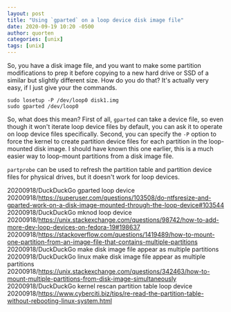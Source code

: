 ```yaml
---
layout: post
title: "Using `gparted` on a loop device disk image file"
date: 2020-09-19 10:20 -0500
author: quorten
categories: [unix]
tags: [unix]
---
```


So, you have a disk image file, and you want to make some partition
modifications to prep it before copying to a new hard drive or SSD of
a similar but slightly different size.  How do you do that?  It's
actually very easy, if I just give your the commands.

```
sudo losetup -P /dev/loop0 disk1.img
sudo gparted /dev/loop0
```

So, what does this mean?  First of all, `gparted` can take a device
file, so even though it won't iterate loop device files by default,
you can ask it to operate on loop device files specifically.  Second,
you can specify the `-P` option to force the kernel to create
partition device files for each partition in the loop-mounted disk
image.  I should have known this one earlier, this is a much easier
way to loop-mount partitions from a disk image file.

`partprobe` can be used to refresh the partition table and partition
device files for physical drives, but it doesn't work for loop
devices.

<!-- more -->

20200918/DuckDuckGo gparted loop device  
20200918/https://superuser.com/questions/103508/do-ntfsresize-and-gparted-work-on-a-disk-image-mounted-through-the-loop-device#103544  
20200918/DuckDuckGo mknod loop device  
20200918/https://unix.stackexchange.com/questions/98742/how-to-add-more-dev-loop-devices-on-fedora-19#198637  
20200918/https://stackoverflow.com/questions/1419489/how-to-mount-one-partition-from-an-image-file-that-contains-multiple-partitions  
20200918/DuckDuckGo make disk image file appear as multiple partitions  
20200918/DuckDuckGo linux make disk image file appear as multiple partitions  
20200918/https://unix.stackexchange.com/questions/342463/how-to-mount-multiple-partitions-from-disk-image-simultaneously  
20200918/DuckDuckGo kernel rescan partition table loop device  
20200918/https://www.cyberciti.biz/tips/re-read-the-partition-table-without-rebooting-linux-system.html
